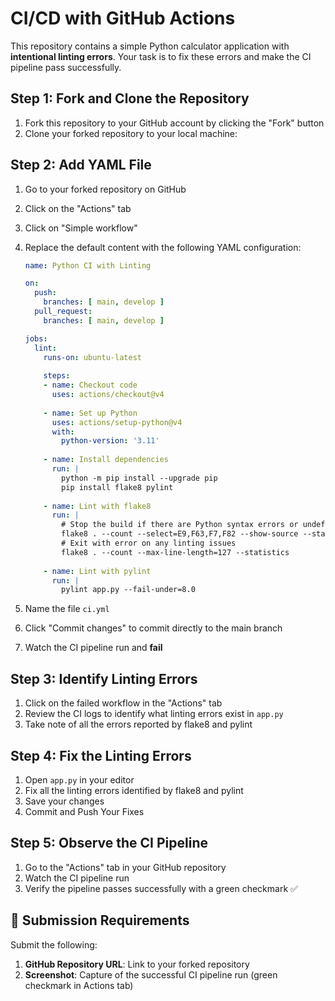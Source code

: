 # CI/CD with GitHub Actions

This repository contains a simple Python calculator application with **intentional linting errors**. Your task is to fix these errors and make the CI pipeline pass successfully.

## Step 1: Fork and Clone the Repository

1. Fork this repository to your GitHub account by clicking the "Fork" button
2. Clone your forked repository to your local machine:

## Step 2: Add YAML File

1. Go to your forked repository on GitHub
2. Click on the "Actions" tab
3. Click on "Simple workflow"
4. Replace the default content with the following YAML configuration:
   ```yaml
   name: Python CI with Linting

   on:
     push:
       branches: [ main, develop ]
     pull_request:
       branches: [ main, develop ]

   jobs:
     lint:
       runs-on: ubuntu-latest
       
       steps:
       - name: Checkout code
         uses: actions/checkout@v4
       
       - name: Set up Python
         uses: actions/setup-python@v4
         with:
           python-version: '3.11'
       
       - name: Install dependencies
         run: |
           python -m pip install --upgrade pip
           pip install flake8 pylint
       
       - name: Lint with flake8
         run: |
           # Stop the build if there are Python syntax errors or undefined names
           flake8 . --count --select=E9,F63,F7,F82 --show-source --statistics
           # Exit with error on any linting issues
           flake8 . --count --max-line-length=127 --statistics
       
       - name: Lint with pylint
         run: |
           pylint app.py --fail-under=8.0
   ```

5. Name the file `ci.yml` 
6. Click "Commit changes" to commit directly to the main branch
7. Watch the CI pipeline run and **fail**

## Step 3: Identify Linting Errors

1. Click on the failed workflow in the "Actions" tab
2. Review the CI logs to identify what linting errors exist in `app.py`
3. Take note of all the errors reported by flake8 and pylint

## Step 4: Fix the Linting Errors

1. Open `app.py` in your editor
2. Fix all the linting errors identified by flake8 and pylint
3. Save your changes
4. Commit and Push Your Fixes

## Step 5: Observe the CI Pipeline

1. Go to the "Actions" tab in your GitHub repository
2. Watch the CI pipeline run
3. Verify the pipeline passes successfully with a green checkmark ✅

## 📝 Submission Requirements

Submit the following:

1. **GitHub Repository URL**: Link to your forked repository
2. **Screenshot**: Capture of the successful CI pipeline run (green checkmark in Actions tab)
